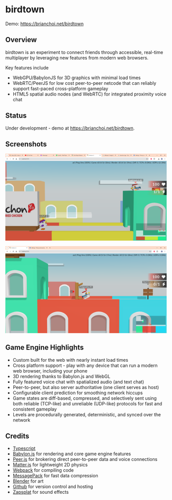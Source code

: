 # birdtown

Demo: https://brianchoi.net/birdtown

## Overview

birdtown is an experiment to connect friends through accessible, real-time multiplayer by leveraging new features from modern web browsers.

Key features include
 * WebGPU/BabylonJS for 3D graphics with minimal load times
 * WebRTC/PeerJS for low cost peer-to-peer netcode that can reliably support fast-paced cross-platform gameplay
 * HTML5 spatial audio nodes (and WebRTC) for integrated proximity voice chat

## Status

Under development - demo at https://brianchoi.net/birdtown.

## Screenshots

![devlog043](https://github.com/bchoi12/birdtown/blob/master/screenshots/devlog043.png?raw=true)

![devlog046](https://github.com/bchoi12/birdtown/blob/master/screenshots/devlog046.png?raw=true)

## Game Engine Highlights
 * Custom built for the web with nearly instant load times
 * Cross platform support - play with any device that can run a modern web browser, including your phone
 * 3D rendering thanks to Babylon.js and WebGL
 * Fully featured voice chat with spatialized audio (and text chat)
 * Peer-to-peer, but also server authoritative (one client serves as host)
 * Configurable client prediction for smoothing network hiccups
 * Game states are diff-based, compressed, and selectively sent using both reliable (TCP-like) and unreliable (UDP-like) protocols for fast and consistent gameplay
 * Levels are procedurally generated, deterministic, and synced over the network

## Credits

 * [Typescript](https://www.typescriptlang.org/)
 * [Babylon.js](https://www.babylonjs.com/) for rendering and core game engine features
 * [Peer.js](https://peerjs.com/) for brokering direct peer-to-peer data and voice connections
 * [Matter.js](https://brm.io/matter-js/) for lightweight 2D physics
 * [Webpack](https://webpack.js.org/) for compiling code
 * [MessagePack](https://msgpack.org/index.html) for fast data compression
 * [Blender](https://www.blender.org/) for art
 * [Github](https://github.com/) for version control and hosting
 * [Zapsplat](https://www.zapsplat.com/) for sound effects